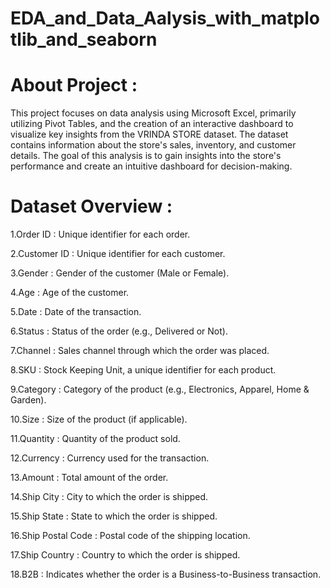 # EDA_and_Data_Aalysis_with_matplotlib_and_seaborn
# About Project :
This project focuses on data analysis using Microsoft Excel, primarily utilizing Pivot Tables, and the creation of an interactive dashboard to visualize key insights from the VRINDA STORE dataset. The dataset contains information about the store's sales, inventory, and customer details. The goal of this analysis is to gain insights into the store's performance and create an intuitive dashboard for decision-making.

# Dataset Overview :
1.Order ID : Unique identifier for each order.

2.Customer ID : Unique identifier for each customer.

3.Gender : Gender of the customer (Male or Female).

4.Age : Age of the customer.

5.Date : Date of the transaction.

6.Status : Status of the order (e.g., Delivered or Not).

7.Channel : Sales channel through which the order was placed.

8.SKU : Stock Keeping Unit, a unique identifier for each product.

9.Category : Category of the product (e.g., Electronics, Apparel, Home & Garden).

10.Size : Size of the product (if applicable).

11.Quantity : Quantity of the product sold.

12.Currency : Currency used for the transaction.

13.Amount : Total amount of the order.

14.Ship City : City to which the order is shipped.

15.Ship State : State to which the order is shipped.

16.Ship Postal Code : Postal code of the shipping location.

17.Ship Country : Country to which the order is shipped.

18.B2B : Indicates whether the order is a Business-to-Business transaction.
